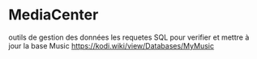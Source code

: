 # MediaCenter
outils de gestion des données
les requetes SQL pour verifier et mettre à jour la base Music
https://kodi.wiki/view/Databases/MyMusic

